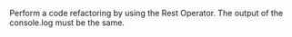

Perform a code refactoring by using the Rest Operator. The output of the console.log must be the same.
